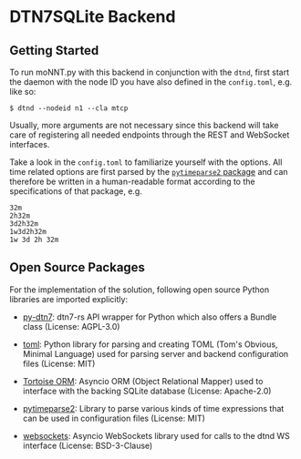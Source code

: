 # DTN7SQLite Backend

## Getting Started

To run moNNT.py with this backend in conjunction with the `dtnd`, first start the daemon with the node ID you have
also defined in the `config.toml`, e.g. like so:

```shell
$ dtnd --nodeid n1 --cla mtcp
```

Usually, more arguments are not necessary since this backend will take care of registering all needed endpoints
through the REST and WebSocket interfaces.

Take a look in the `config.toml` to familiarize yourself with the options. All time related options are first parsed
by the [`pytimeparse2` package](https://github.com/onegreyonewhite/pytimeparse2) and can therefore be written in a
human-readable format according to the specifications of that package, e.g.

```
32m
2h32m
3d2h32m
1w3d2h32m
1w 3d 2h 32m
```


## Open Source Packages

For the implementation of the solution, following open source Python libraries are imported explicitly:

- [py-dtn7](https://github.com/teschmitt/py-dtn7): dtn7-rs API wrapper for Python which also offers a Bundle class (License: AGPL-3.0)

- [toml](https://github.com/uiri/toml): Python library for parsing and creating TOML (Tom's Obvious, Minimal Language) used for parsing server and backend configuration files (License: MIT)

- [Tortoise ORM](https://github.com/tortoise/tortoise-orm): Asyncio ORM (Object Relational Mapper) used to interface with the backing SQLite database (License: Apache-2.0)

- [pytimeparse2](https://github.com/onegreyonewhite/pytimeparse2): Library to parse various kinds of time expressions that can be used in configuration files (License: MIT)

- [websockets](https://github.com/aaugustin/websockets): Asyncio WebSockets library used for calls to the dtnd WS interface (License: BSD-3-Clause)
